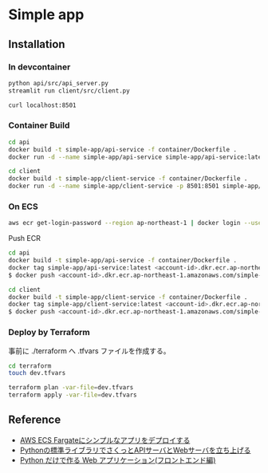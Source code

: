 # Simple app

## Installation

### In devcontainer

```sh
python api/src/api_server.py
streamlit run client/src/client.py

curl localhost:8501
```

### Container Build

```sh
cd api
docker build -t simple-app/api-service -f container/Dockerfile .
docker run -d --name simple-app/api-service simple-app/api-service:latest
```


```sh
cd client
docker build -t simple-app/client-service -f container/Dockerfile .
docker run -d --name simple-app/client-service -p 8501:8501 simple-app/client-service:latest
```

### On ECS

```sh
aws ecr get-login-password --region ap-northeast-1 | docker login --username AWS --password-stdin <account-id>.dkr.ecr.ap-northeast-1.amazonaws.com
```

Push ECR

```sh
cd api
docker build -t simple-app/api-service -f container/Dockerfile .
docker tag simple-app/api-service:latest <account-id>.dkr.ecr.ap-northeast-1.amazonaws.com/simple-app/api-service:latest
$ docker push <account-id>.dkr.ecr.ap-northeast-1.amazonaws.com/simple-app/api-service:latest
```

```sh
cd client
docker build -t simple-app/client-service -f container/Dockerfile .
docker tag simple-app/client-service:latest <account-id>.dkr.ecr.ap-northeast-1.amazonaws.com/simple-app/client-service:latest
$ docker push <account-id>.dkr.ecr.ap-northeast-1.amazonaws.com/simple-app/client-service:latest
```

### Deploy by Terraform

事前に ./terraform へ .tfvars ファイルを作成する。

```sh
cd terraform
touch dev.tfvars

terraform plan -var-file=dev.tfvars
terraform apply -var-file=dev.tfvars
```

## Reference

- [AWS ECS Fargateにシンプルなアプリをデプロイする](https://qiita.com/ny7760/items/6b1be8da329da79294e6)
- [Pythonの標準ライブラリでさくっとAPIサーバとWebサーバを立ち上げる](https://qiita.com/kai_kou/items/6cf5930330b85fa583b0)
- [Python だけで作る Web アプリケーション(フロントエンド編)](https://zenn.dev/alivelimb/books/python-web-frontend)
